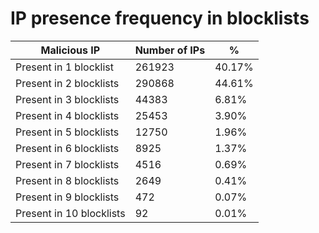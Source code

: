 # IP presence frequency in blocklists
| Malicious IP | Number of IPs | % |
|----|----|----|
| Present in 1 blocklist | 261923 | 40.17% |
| Present in 2 blocklists | 290868 | 44.61% |
| Present in 3 blocklists | 44383 | 6.81% |
| Present in 4 blocklists | 25453 | 3.90% |
| Present in 5 blocklists | 12750 | 1.96% |
| Present in 6 blocklists | 8925 | 1.37% |
| Present in 7 blocklists | 4516 | 0.69% |
| Present in 8 blocklists | 2649 | 0.41% |
| Present in 9 blocklists | 472 | 0.07% |
| Present in 10 blocklists | 92 | 0.01% |
